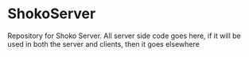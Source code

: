 # ShokoServer
Repository for Shoko Server. All server side code goes here, if it will be used in both the server and clients, then it goes elsewhere

